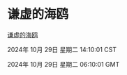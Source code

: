 # 谦虚的海鸥
[谦虚的海鸥](http://219.139.197.74:56308/qxdho/course/base/hotlink/index.php)

2024年 10月 29日 星期二 14:10:01 CST

2024年 10月 29日 星期二 06:10:01 GMT
